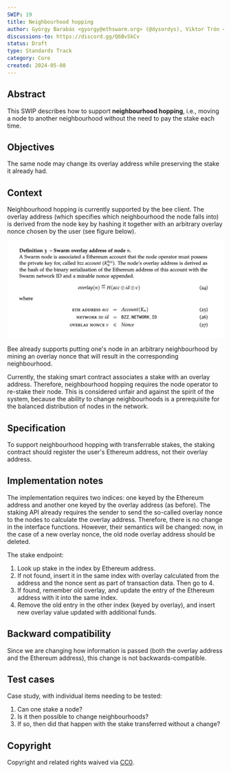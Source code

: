 ```yaml
---
SWIP: 19
title: Neighbourhood hopping
author: György Barabás <gyorgy@ethswarm.org> (@dysordys), Viktor Trón <viktor@ethswarm.org> (@zelig)
discussions-to: https://discord.gg/Q6BvSkCv
status: Draft
type: Standards Track
category: Core
created: 2024-05-08
---
```



## Abstract

This SWIP describes how to support **neighbourhood hopping**, i.e., moving a node to another neighbourhood without the need to pay the stake each time.

## Objectives

The same node may change its overlay address while preserving the stake it already had.


## Context


Neighbourhood hopping is currently supported by the bee client. The overlay address (which specifies which neighbourhood the node falls into) is derived from the node key by hashing it together with an arbitrary overlay nonce chosen by the user (see figure below). 

![](assets/swip-19/overlay-definition.png)

Bee already supports putting one's node in an arbitrary neighbourhood by mining an overlay nonce that will result in the corresponding neighbourhood.

Currently, the staking smart contract associates a stake with an overlay address. Therefore, neighbourhood hopping requires the node operator to re-stake their node. This is considered unfair and against the spirit of the system, because the ability to change neighbourhoods is a prerequisite for the balanced distribution of nodes in the network.


## Specification

To support neighbourhood hopping with transferrable stakes, the staking contract should register the user's Ethereum address, not their overlay address.


## Implementation notes

The implementation requires two indices: one keyed by the Ethereum address and another one keyed by the overlay address (as before). The staking API already requires the sender to send the so-called overlay nonce  to the nodes to calculate the overlay address. Therefore, there is no change in the interface functions. However, their semantics will be changed: now, in the case of a new overlay nonce, the old node overlay address should be deleted.

The stake endpoint:
1. Look up stake in the index by Ethereum address.
2. If not found, insert it in the same index with overlay calculated from the address and the nonce sent as part of transaction data. Then go to 4.
3. If found, remember old overlay, and update the entry of the Ethereum address with it into the same index.
4. Remove the old entry in the other index (keyed by overlay), and insert new overlay value updated with additional funds.


## Backward compatibility

Since we are changing how information is passed (both the overlay address and the Ethereum address), this change is not backwards-compatible.


## Test cases

Case study, with individual items needing to be tested:
1. Can one stake a node?
2. Is it then possible to change neighbourhoods?
3. If so, then did that happen with the stake transferred without a change?


## Copyright

Copyright and related rights waived via [CC0](https://creativecommons.org/publicdomain/zero/1.0/).
